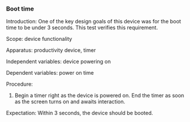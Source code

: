 ### Boot time 
Introduction: One of the key design goals of this device was for the boot time to be under 3 seconds. This test verifies this requirement.

Scope: device functionality

Apparatus: productivity device, timer

Independent variables: device powering on

Dependent variables: power on time

Procedure:

1. Begin a timer right as the device is powered on. End the timer as soon as the screen turns on and awaits interaction.

Expectation: Within 3 seconds, the device should be booted.
